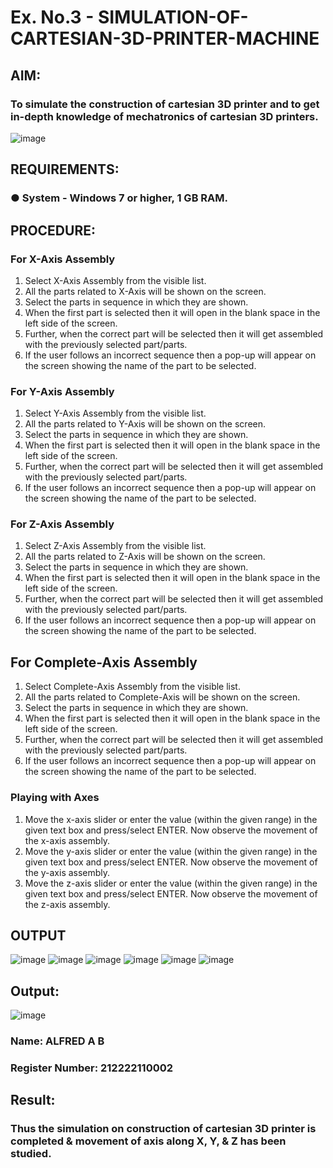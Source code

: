 # Ex. No.3 - SIMULATION-OF-CARTESIAN-3D-PRINTER-MACHINE

## AIM:
### To simulate the construction of cartesian 3D printer and to get in-depth knowledge of mechatronics of cartesian 3D printers.

![image](https://github.com/Sellakumar1987/Ex.-No.-3---SIMULATION-OF-CARTESIAN-3D-PRINTER-MACHINE/assets/113594316/69572917-1257-45d7-bf57-ff48a6e5a711)

## REQUIREMENTS:
### ●	System - Windows 7 or higher, 1 GB RAM.

## PROCEDURE:
### For X-Axis Assembly
1.	Select X-Axis Assembly from the visible list.
2.	All the parts related to X-Axis will be shown on the screen.
3.	Select the parts in sequence in which they are shown.
4.	When the first part is selected then it will open in the blank space in the left side of the screen.
5.	Further, when the correct part will be selected then it will get assembled with the previously selected part/parts.
6.	If the user follows an incorrect sequence then a pop-up will appear on the screen showing the name of the part to be selected.

### For Y-Axis Assembly
1.	Select Y-Axis Assembly from the visible list.
2.	All the parts related to Y-Axis will be shown on the screen.
3.	Select the parts in sequence in which they are shown.
4.	When the first part is selected then it will open in the blank space in the left side of the screen.
5.	Further, when the correct part will be selected then it will get assembled with the previously selected part/parts.
6.	If the user follows an incorrect sequence then a pop-up will appear on the screen showing the name of the part to be selected.
 
### For Z-Axis Assembly
1.	Select Z-Axis Assembly from the visible list.
2.	All the parts related to Z-Axis will be shown on the screen.
3.	Select the parts in sequence in which they are shown.
4.	When the first part is selected then it will open in the blank space in the left side of the screen.
5.	Further, when the correct part will be selected then it will get assembled with the previously selected part/parts.
6.	If the user follows an incorrect sequence then a pop-up will appear on the screen showing the name of the part to be selected.

## For Complete-Axis Assembly
1.	Select Complete-Axis Assembly from the visible list.
2.	All the parts related to Complete-Axis will be shown on the screen.
3.	Select the parts in sequence in which they are shown.
4.	When the first part is selected then it will open in the blank space in the left side of the screen.
5.	Further, when the correct part will be selected then it will get assembled with the previously selected part/parts.
6.	If the user follows an incorrect sequence then a pop-up will appear on the screen showing the name of the part to be selected.

### Playing with Axes
1.	Move the x-axis slider or enter the value (within the given range) in the given text box and press/select ENTER. Now observe the movement of the x-axis assembly.
2.	Move the y-axis slider or enter the value (within the given range) in the given text box and press/select ENTER. Now observe the movement of the y-axis assembly.
3.	Move the z-axis slider or enter the value (within the given range) in the given text box and press/select ENTER. Now observe the movement of the z-axis assembly.

## OUTPUT
![image](https://github.com/MukeshVelmurugan/Ex.-No.-3---SIMULATION-OF-CARTESIAN-3D-PRINTER-MACHINE/assets/118707363/cafdb306-09bd-4ced-857f-08dc06522035)
![image](https://github.com/MukeshVelmurugan/Ex.-No.-3---SIMULATION-OF-CARTESIAN-3D-PRINTER-MACHINE/assets/118707363/ac42baa8-8e55-4002-8497-31e9bf0d0e11)
![image](https://github.com/MukeshVelmurugan/Ex.-No.-3---SIMULATION-OF-CARTESIAN-3D-PRINTER-MACHINE/assets/118707363/1379d0f8-27cb-44b1-bdcc-f036a3e07923)
![image](https://github.com/MukeshVelmurugan/Ex.-No.-3---SIMULATION-OF-CARTESIAN-3D-PRINTER-MACHINE/assets/118707363/709e528e-086b-4aaf-b73f-14273423b81a)
![image](https://github.com/MukeshVelmurugan/Ex.-No.-3---SIMULATION-OF-CARTESIAN-3D-PRINTER-MACHINE/assets/118707363/bdf82f2d-06eb-477d-b01c-4a4a1d00fbdb)
![image](https://github.com/Sellakumar1987/Ex.-No.-3---SIMULATION-OF-CARTESIAN-3D-PRINTER-MACHINE/assets/113594316/e00b82b4-9aff-400f-9c57-288254dc3cd2)






## Output:

![image](https://github.com/MukeshVelmurugan/Ex.-No.-3---SIMULATION-OF-CARTESIAN-3D-PRINTER-MACHINE/assets/118707363/90ae618e-13bc-43ea-bd29-351515999519)


### Name: ALFRED A B
### Register Number: 212222110002

## Result: 
### Thus the simulation on construction of cartesian 3D printer is completed & movement of axis along X, Y, & Z has been studied.
